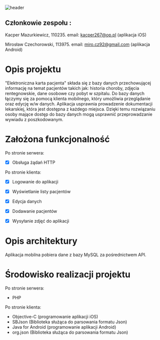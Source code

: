 ![header](http://imagizer.imageshack.us/a/img907/8701/vWkuKF.jpg)

## Członkowie zespołu :
Kacper Mazurkiewicz, 110235. email: kacper267@op.pl  (aplikacja iOS)

Mirosław Czechorowski, 113975. email: miro.cz92@gmail.com (aplikacja Android)

# Opis projektu
"Elektroniczna karta pacjenta" składa się z bazy danych przechowującej informację na temat pacjentów takich jak: historia choroby, zdjęcia rentegnowskie, dane osobowe czy pobyt w szpitalu. Do bazy danych łączymy się za pomocą klienta mobilnego, który umożliwia przeglądanie oraz edycję w/w danych. Aplikacja usprawnia prowadzenie dokumentacji lekarskiej, która jest dostępna z każdego miejsca. Dzięki temu rozwiązaniu osoby mające dostęp do bazy danych mogą usprawnić przeprowadzanie wywiadu z poszkodowanym. 

# Założona funkcjonalność

Po stronie serwera:
- [x] Obsługa żądań HTTP

Po stronie klienta:
- [x] Logowanie do aplikacji
- [x] Wyświetlanie listy pacjentów
- [x] Edycja danych
- [x] Dodawanie pacjentów
- [x] Wysyłanie zdjęć do aplikacji


# Opis architektury

Aplikacja mobilna pobiera dane z bazy MySQL za pośrednictwem API. 

# Środowisko realizacji projektu

Po stronie serwera:
- PHP

Po stronie klienta:
- Objective-C (programowanie aplikacji iOS)
- SBJson (Biblioteka służąca do parsowania formatu Json)
- Java for Android (programowanie aplikacji Android)
- org.json (Biblioteka służąca do parsowania formatu Json)
